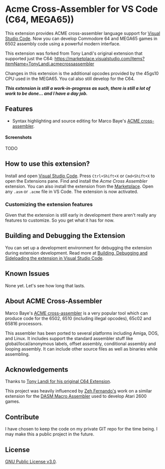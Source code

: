 # Acme Cross-Assembler for VS Code (C64, MEGA65))
This extension provides ACME cross-assembler language support for [Visual Studio Code](https://marketplace.visualstudio.com/). Now you can develop Commodore 64 and MEGA65 games in 6502 assembly code using a powerful modern interface.

This extension was forked from Tony Landi's original extension that supported just the C64: https://marketplace.visualstudio.com/items?itemName=TonyLandi.acmecrossassembler

Changes in this extension is the additional opcodes provided by the 45gs10 CPU used in the MEGA65. You cal also still develop for the C64.

_**This extension is still a work-in-progress as such, there is still a lot of work to be done... and I have a day job.**_

## Features

- Syntax highlighting and source editing for Marco Baye's [ACME cross-assembler](https://sourceforge.net/projects/acme-crossass). 

#### Screenshots
TODO

## How to use this extension?

Install and open [Visual Studio Code](https://code.visualstudio.com). Press `Ctrl+Shift+X` or `Cmd+Shift+X` to open the Extensions pane. Find and install the _Acme Cross Assembler_ extension. You can also install the extension from the [Marketplace](https://marketplace.visualstudio.com). Open any `.asm` or `.acme` file in VS Code. The extension is now activated.

### Customizing the extension features

Given that the extension is still early in development there aren't really any features to customize. So you get what it has for now.

## Building and Debugging the Extension

You can set up a development environment for debugging the extension during extension development.
Read more at [Building, Debugging and Sideloading the extension in Visual Studio Code](https://github.com/Microsoft/vscode-go/wiki/Building,-Debugging-and-Sideloading-the-extension-in-Visual-Studio-Code).

## Known Issues

None yet. Let's see how long that lasts.

## About ACME Cross-Assembler
Marco Baye's [ACME cross-assembler](https://sourceforge.net/projects/acme-crossass) is a very popular tool which can produce code for the 6502, 6510 (including illegal opcodes), 65c02 and 65816 processors. 

This assembler has been ported to several platforms including Amiga, DOS, and Linux. It includes support the standard assembler stuff like global/local/anonymous labels, offset assembly, conditional assembly and looping assembly. It can include other source files as well as binaries while assembling.

## Acknowledgements

Thanks to [Tony Landi for his original C64 Extension](https://marketplace.visualstudio.com/items?itemName=TonyLandi.acmecrossassembler).

This project was heavily influenced by [Zeh Fernando's](https://github.com/zeh/vscode-dasm) work on a similar extension for the [DASM Macro Assembler](https://marketplace.visualstudio.com/items?itemName=zehfernando.vscode-dasm) used to develop Atari 2600 games.

## Contribute
I have chosen to keep the code on my private GIT repo for the time being. I may make this a public project in the future.

## License

[GNU Public License v3.0](http://www.gnu.org/licenses/gpl-3.0.html).